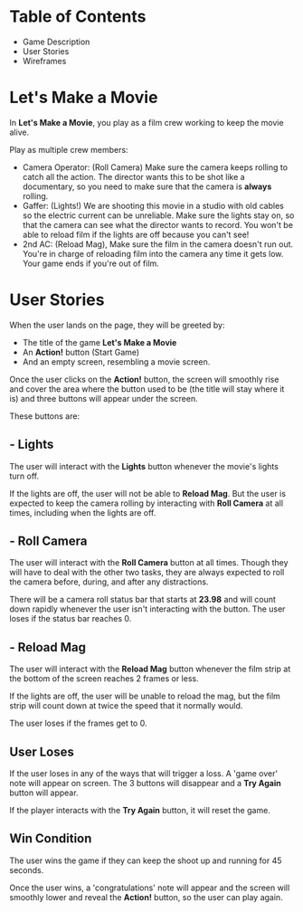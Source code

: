 # Table of Contents

- Game Description
- User Stories
- Wireframes

# Let's Make a Movie

In **Let's Make a Movie**, you play as a film crew working to keep the movie alive.

Play as multiple crew members:

- Camera Operator: (Roll Camera) Make sure the camera keeps rolling to catch all the action. The director wants this to be shot like a documentary, so you need to make sure that the camera is **always** rolling.
- Gaffer: (Lights!) We are shooting this movie in a studio with old cables so the electric current can be unreliable. Make sure the lights stay on, so that the camera can see what the director wants to record. You won't be able to reload film if the lights are off because you can't see!
- 2nd AC: (Reload Mag), Make sure the film in the camera doesn't run out. You're in charge of reloading film into the camera any time it gets low. Your game ends if you're out of film.

# User Stories

When the user lands on the page, they will be greeted by:

- The title of the game **Let's Make a Movie**
- An **Action!** button (Start Game)
- And an empty screen, resembling a movie screen.

Once the user clicks on the **Action!** button, the screen will smoothly rise and cover the area where the button used to be (the title will stay where it is) and three buttons will appear under the screen.

These buttons are:

## - Lights

The user will interact with the **Lights** button whenever the movie's lights turn off.

If the lights are off, the user will not be able to **Reload Mag**. But the user is expected to keep the camera rolling by interacting with **Roll Camera** at all times, including when the lights are off.

## - Roll Camera

The user will interact with the **Roll Camera** button at all times. Though they will have to deal with the other two tasks, they are always expected to roll the camera before, during, and after any distractions.

There will be a camera roll status bar that starts at **23.98** and will count down rapidly whenever the user isn't interacting with the button. The user loses if the status bar reaches 0.

## - Reload Mag

The user will interact with the **Reload Mag** button whenever the film strip at the bottom of the screen reaches 2 frames or less.

If the lights are off, the user will be unable to reload the mag, but the film strip will count down at twice the speed that it normally would.

The user loses if the frames get to 0.

## User Loses

If the user loses in any of the ways that will trigger a loss. A 'game over' note will appear on screen. The 3 buttons will disappear and a **Try Again** button will appear.

If the player interacts with the **Try Again** button, it will reset the game.

## Win Condition

The user wins the game if they can keep the shoot up and running for 45 seconds.

Once the user wins, a 'congratulations' note will appear and the screen will smoothly lower and reveal the **Action!** button, so the user can play again.

